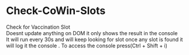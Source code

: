 # Check-CoWin-Slots

<p>Check for Vaccination Slot<br>
 Doesnt update anything on DOM it only shows the result in the console<br>
 It will run every 30s and will keep looking for slot once any slot is found it will log it the console . To access the console press(Ctrl + Shift + i)</p>

